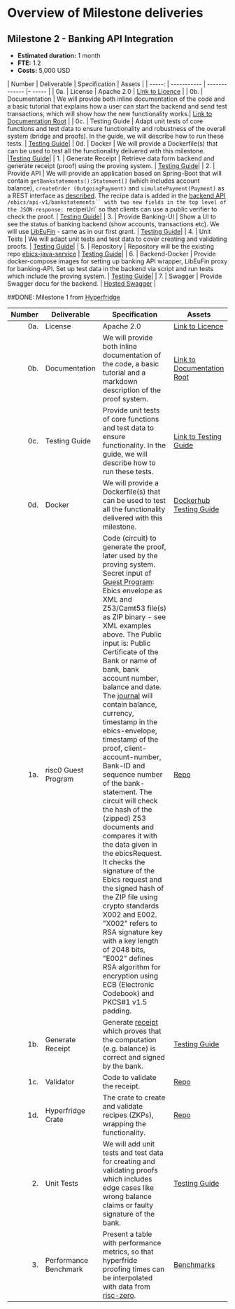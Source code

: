 # Overview of Milestone deliveries

## Milestone 2 - Banking API Integration

- **Estimated duration:** 1 month
- **FTE:**  1.2
- **Costs:** 5,000 USD

| Number | Deliverable | Specification | Assets |
| -----: | ----------- | ------------- |- ----- |
| 0a. | License | Apache 2.0  | [Link to Licence](https://github.com/element36-io/ebics-java-client?tab=LGPL-2.1-1-ov-file) |
| 0b. | Documentation | We will provide both inline documentation of the code and a basic tutorial that explains how a user can start the backend and send test transactions, which will show how the new functionality works.| [Link to Documentation Root](https://github.com/element36-io/ebics-java-service?tab=readme-ov-file) |
| 0c. | Testing Guide | Adapt unit tests of core functions and test data to ensure functionality and robustness of the overall system (bridge and proofs). In the guide, we will describe how to run these tests.  | [Testing Guide](TEST.md)|
| 0d. | Docker | We will provide a Dockerfile(s) that can be used to test all the functionality delivered with this milestone. |[Testing Guide](TEST.md)|
| 1. | Generate Receipt | Retrieve data form backend and generate receipt (proof) using the proving system.  | [Testing Guide](TEST.md)|
| 2. | Provide API | We will provide an application based on Spring-Boot that will contain `getBankstatements():Statement[]` (which includes account balance),  `createOrder (OutgoingPayment)` and `simulatePayment(Payment)`  as a REST interface as [described](#b-bank-account-rest-api). The recipe data is added in the [backend API](http://w.e36.io:8093/ebics/swagger-ui/?url=/ebics/v2/api-docs/#/) `/ebics/api-v1/bankstatements`` with two new fields in the top level of the JSON-response: `recipeiUrl` so that clients can use a public verifier to check the proof. | [Testing Guide](TEST.md)|
| 3. | Provide Banking-UI | Show a UI to see the status of banking backend (show accounts, transactions etc). We will use [LibEuFin](https://github.com/element36-io/ebics-java-service/blob/main/docs/SANDBOX.md) - same as in our first grant. | [Testing Guide](TEST.md)|
| 4. | Unit Tests | We will adapt unit tests and test data to cover creating and validating proofs.  | [Testing Guide](TEST.md)|
| 5. | Repository | Repository will be the existing repo [ebics-java-service](https://github.com/element36-io/ebics-java-service)  | [Testing Guide](TEST.md)|
| 6. | Backend-Docker | Provide docker-compose images for setting up banking API wrapper, LibEuFin proxy for banking-API. Set up test data in the backend via script and run tests which include the proving system.  | [Testing Guide](TEST.md)|
| 7. | Swagger | Provide Swagger docu for the backend. | [Hosted Swagger](http://w.e36.io:8093/ebics/swagger-ui/?url=/ebics/v2/api-docs/#/) |


##DONE: Milestone 1 from [Hyperfridge](https://github.com/element36-io/hyperfridge-r0)


| Number | Deliverable | Specification | Assets |
| -----: | ----------- | ------------- | ------ |
| 0a. | License | Apache 2.0  | [Link to Licence](https://github.com/element36-io/hyperfridge-r0/blob/main/LICENSE) |
| 0b. | Documentation | We will provide both inline documentation of the code, a basic tutorial and a markdown description of the proof system. | [Link to Documentation Root](https://github.com/element36-io/hyperfridge-r0/blob/main/README.md)|
| 0c. | Testing Guide | Provide unit tests of core functions and test data to ensure functionality. In the guide, we will describe how to run these tests. | [Link to Testing Guide](https://github.com/element36-io/hyperfridge-r0/blob/main/docs/INSTRUCTIONS.md) |
| 0d. | Docker | We will provide a Dockerfile(s) that can be used to test all the functionality delivered with this milestone. | [Dockerhub](https://hub.docker.com/repository/docker/e36io/hyperfridge-r0/general) [Testing Guide](https://github.com/element36-io/hyperfridge-r0/blob/main/docs/INSTRUCTIONS.md) 
| 1a. | risc0 Guest Program | Code (circuit) to generate the proof, later used by the proving system. Secret input of [Guest Program](https://dev.risczero.com/terminology#guest-program): Ebics envelope as XML and Z53/Camt53 file(s) as ZIP binary - see XML examples above. The Public input is: Public Certificate of the Bank or name of bank, bank account number, balance and date. The [journal](https://dev.risczero.com/terminology#journal) will contain balance, currency, timestamp in the ebics-envelope, timestamp of the proof, client-account-number, Bank-ID and sequence number of the bank-statement. The circuit will check the hash of the (zipped) Z53 documents and compares it with the data given in the ebicsRequest. It checks the signature of the Ebics request and the signed hash of the ZIP file using crypto standards X002 and E002. "X002" refers to RSA signature key with a key length of 2048 bits, "E002" defines RSA algorithm for encryption using  ECB (Electronic Codebook) and PKCS#1 v1.5 padding.| [Repo](https://github.com/element36-io/hyperfridge-r0/tree/main/methods/guest)
| 1b. | Generate Receipt | Generate [receipt](https://dev.risczero.com/terminology#receipt) which proves that the computation (e.g. balance) is correct and signed by the bank.  | [Testing Guide](https://github.com/element36-io/hyperfridge-r0/blob/main/docs/INSTRUCTIONS.md)|
| 1c. | Validator | Code to validate the receipt. | [Repo](https://github.com/element36-io/hyperfridge-r0/tree/main/verifier)|
| 1d. | Hyperfridge Crate | The crate to create and validate recipes (ZKPs), wrapping the functionality.  | [Repo](https://github.com/element36-io/hyperfridge-r0/tree/main/host)
| 2. | Unit Tests | We will add unit tests and test data for creating and validating proofs which includes edge cases like wrong balance claims or faulty signature of the bank. | [Testing Guide](https://github.com/element36-io/hyperfridge-r0/blob/main/docs/INSTRUCTIONS.md)  |
| 3. | Performance Benchmark | Present a table with performance metrics, so that hyperfride proofing times can be interpolated with data from [risc-zero](https://dev.risczero.com/datasheet.pdf). | [Benchmarks](runtime.md) |
